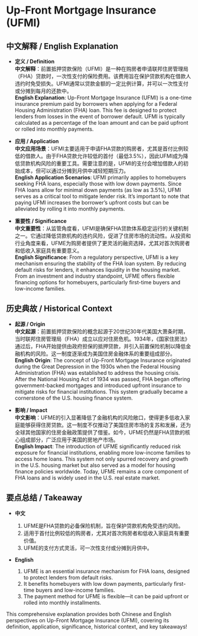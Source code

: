 # Up-Front Mortgage Insurance (UFMI)

## 中文解释 / English Explanation

* **定义 / Definition**  
  **中文解释**：前置抵押贷款保险（UFMI）是一种在购房者申请联邦住房管理局（FHA）贷款时，一次性支付的保险费用。该费用旨在保护贷款机构在借款人违约时免受损失。UFMI通常以贷款金额的一定比例计算，并可以一次性支付或分摊到每月的还款中。  
  **English Explanation**: Up-Front Mortgage Insurance (UFMI) is a one-time insurance premium paid by borrowers when applying for a Federal Housing Administration (FHA) loan. This fee is designed to protect lenders from losses in the event of borrower default. UFMI is typically calculated as a percentage of the loan amount and can be paid upfront or rolled into monthly payments.

* **应用 / Application**  
  **中文应用场景**：UFMI主要适用于申请FHA贷款的购房者，尤其是首付比例较低的借款人。由于FHA贷款允许较低的首付（最低3.5%），因此UFMI成为降低贷款机构风险的重要工具。需要注意的是，UFMI的支付会增加借款人的初始成本，但可以通过分摊到月供中减轻短期压力。  
  **English Application Scenarios**: UFMI primarily applies to homebuyers seeking FHA loans, especially those with low down payments. Since FHA loans allow for minimal down payments (as low as 3.5%), UFMI serves as a critical tool to mitigate lender risk. It’s important to note that paying UFMI increases the borrower’s upfront costs but can be alleviated by rolling it into monthly payments.

* **重要性 / Significance**  
  **中文重要性**：从监管角度看，UFMI是确保FHA贷款体系稳定运行的关键机制之一。它通过降低贷款机构的违约风险，促进了住房市场的流动性。从投资和行业角度来看，UFME为购房者提供了更灵活的融资选择，尤其对首次购房者和低收入家庭具有重要意义。  
  **English Significance**: From a regulatory perspective, UFMI is a key mechanism ensuring the stability of the FHA loan system. By reducing default risks for lenders, it enhances liquidity in the housing market. From an investment and industry standpoint, UFME offers flexible financing options for homebuyers, particularly first-time buyers and low-income families.

## 历史典故 / Historical Context

* **起源 / Origin**  
  **中文起源**：前置抵押贷款保险的概念起源于20世纪30年代美国大萧条时期，当时联邦住房管理局（FHA）成立以应对住房危机。1934年，《国家住房法》通过后，FHA开始提供由政府担保的抵押贷款，并引入前置保险机制以降低金融机构的风险。这一制度逐渐成为美国住房金融体系的重要组成部分。  
  **English Origin**: The concept of Up-Front Mortgage Insurance originated during the Great Depression in the 1930s when the Federal Housing Administration (FHA) was established to address the housing crisis. After the National Housing Act of 1934 was passed, FHA began offering government-backed mortgages and introduced upfront insurance to mitigate risks for financial institutions. This system gradually became a cornerstone of the U.S. housing finance system.

* **影响 / Impact**  
  **中文影响**：UFME的引入显著降低了金融机构的风险敞口，使得更多低收入家庭能够获得住房贷款。这一制度不仅推动了美国住房市场的复苏和发展，还为全球其他国家的住房金融政策提供了借鉴。如今，UFME仍然是FHA贷款的核心组成部分，广泛应用于美国的房地产市场。  
  **English Impact**: The introduction of UFME significantly reduced risk exposure for financial institutions, enabling more low-income families to access home loans. This system not only spurred recovery and growth in the U.S. housing market but also served as a model for housing finance policies worldwide. Today, UFME remains a core component of FHA loans and is widely used in the U.S. real estate market.

## 要点总结 / Takeaway

* **中文**  
  1. UFME是FHA贷款的必备保险机制，旨在保护贷款机构免受违约风险。
  2. 适用于首付比例较低的购房者，尤其对首次购房者和低收入家庭具有重要价值。
  3. UFME的支付方式灵活，可一次性支付或分摊到月供中。

* **English**  
  1. UFME is an essential insurance mechanism for FHA loans, designed to protect lenders from default risks.
  2. It benefits homebuyers with low down payments, particularly first-time buyers and low-income families.
  3. The payment method for UFME is flexible—it can be paid upfront or rolled into monthly installments.

This comprehensive explanation provides both Chinese and English perspectives on Up-Front Mortgage Insurance (UFMI), covering its definition, application, significance, historical context, and key takeaways!